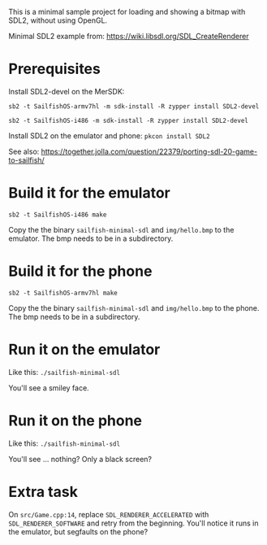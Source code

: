This is a minimal sample project for loading and showing a bitmap with SDL2, without using OpenGL.

Minimal SDL2 example from:
https://wiki.libsdl.org/SDL_CreateRenderer

Prerequisites
====

Install SDL2-devel on the MerSDK:

```sb2 -t SailfishOS-armv7hl -m sdk-install -R zypper install SDL2-devel```

```sb2 -t SailfishOS-i486 -m sdk-install -R zypper install SDL2-devel```

Install SDL2 on the emulator and phone: ```pkcon install SDL2```

See also: https://together.jolla.com/question/22379/porting-sdl-20-game-to-sailfish/

Build it for the emulator
====

```sb2 -t SailfishOS-i486 make```

Copy the the binary ```sailfish-minimal-sdl``` and ```img/hello.bmp``` to the emulator. The bmp needs to be in a subdirectory.

Build it for the phone
====

```sb2 -t SailfishOS-armv7hl make```

Copy the the binary ```sailfish-minimal-sdl``` and ```img/hello.bmp``` to the phone. The bmp needs to be in a subdirectory.

Run it on the emulator
====

Like this: ```./sailfish-minimal-sdl```

You'll see a smiley face.

Run it on the phone
====

Like this: ```./sailfish-minimal-sdl```

You'll see ... nothing? Only a black screen?


Extra task
====

On ```src/Game.cpp:14```, replace ```SDL_RENDERER_ACCELERATED``` with ```SDL_RENDERER_SOFTWARE``` and retry from the beginning. You'll notice it runs in the emulator, but segfaults on the phone?
